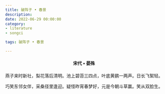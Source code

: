 ```yaml
---
title: 破阵子 • 春景
description:
date: 2022-06-29 00:00:00
category:
- literature
- songci

tags: 破阵子 • 春景

---
```


<div id="poem-author">
    宋代 • 晏殊
</div>
<div id="poem-body">
<p class="poem-paragraph">燕子来时新社，梨花落后清明。池上碧苔三四点，叶底黄鹂一两声。日长飞絮轻。</p>
<p class="poem-paragraph">巧笑东邻女伴，采桑径里逢迎。疑怪昨宵春梦好，元是今朝斗草赢。笑从双脸生。</p>

</div>

<style>

#poem-author {
    width: 100%;
    text-align: center;
    margin: 20px 0;
    font-weight: bold;
}
#poem-body {
    width: 100%;
    text-align: center;
}
.poem-paragraph {
    font-family: "仿宋"
}

</style>